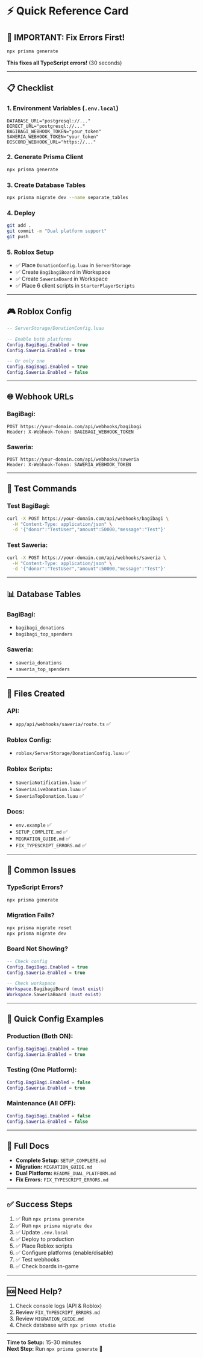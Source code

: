 # ⚡ Quick Reference Card

## 🚨 IMPORTANT: Fix Errors First!

```bash
npx prisma generate
```

**This fixes all TypeScript errors!** (30 seconds)

---

## 📋 Checklist

### 1. Environment Variables (`.env.local`)
```env
DATABASE_URL="postgresql://..."
DIRECT_URL="postgresql://..."
BAGIBAGI_WEBHOOK_TOKEN="your_token"
SAWERIA_WEBHOOK_TOKEN="your_token"
DISCORD_WEBHOOK_URL="https://..."
```

### 2. Generate Prisma Client
```bash
npx prisma generate
```

### 3. Create Database Tables
```bash
npx prisma migrate dev --name separate_tables
```

### 4. Deploy
```bash
git add .
git commit -m "Dual platform support"
git push
```

### 5. Roblox Setup
- ✅ Place `DonationConfig.luau` in `ServerStorage`
- ✅ Create `BagibagiBoard` in Workspace
- ✅ Create `SaweriaBoard` in Workspace
- ✅ Place 6 client scripts in `StarterPlayerScripts`

---

## 🎮 Roblox Config

```lua
-- ServerStorage/DonationConfig.luau

-- Enable both platforms
Config.BagiBagi.Enabled = true
Config.Saweria.Enabled = true

-- Or only one
Config.BagiBagi.Enabled = true
Config.Saweria.Enabled = false
```

---

## 🌐 Webhook URLs

### BagiBagi:
```
POST https://your-domain.com/api/webhooks/bagibagi
Header: X-Webhook-Token: BAGIBAGI_WEBHOOK_TOKEN
```

### Saweria:
```
POST https://your-domain.com/api/webhooks/saweria
Header: X-Webhook-Token: SAWERIA_WEBHOOK_TOKEN
```

---

## 🧪 Test Commands

### Test BagiBagi:
```bash
curl -X POST https://your-domain.com/api/webhooks/bagibagi \
  -H "Content-Type: application/json" \
  -d '{"donor":"TestUser","amount":50000,"message":"Test"}'
```

### Test Saweria:
```bash
curl -X POST https://your-domain.com/api/webhooks/saweria \
  -H "Content-Type: application/json" \
  -d '{"donor":"TestUser","amount":50000,"message":"Test"}'
```

---

## 📊 Database Tables

### BagiBagi:
- `bagibagi_donations`
- `bagibagi_top_spenders`

### Saweria:
- `saweria_donations`
- `saweria_top_spenders`

---

## 📁 Files Created

### API:
- `app/api/webhooks/saweria/route.ts` ✅

### Roblox Config:
- `roblox/ServerStorage/DonationConfig.luau` ✅

### Roblox Scripts:
- `SaweriaNotification.luau` ✅
- `SaweriaLiveDonation.luau` ✅
- `SaweriaTopDonation.luau` ✅

### Docs:
- `env.example` ✅
- `SETUP_COMPLETE.md` ✅
- `MIGRATION_GUIDE.md` ✅
- `FIX_TYPESCRIPT_ERRORS.md` ✅

---

## 🐛 Common Issues

### TypeScript Errors?
```bash
npx prisma generate
```

### Migration Fails?
```bash
npx prisma migrate reset
npx prisma migrate dev
```

### Board Not Showing?
```lua
-- Check config
Config.BagiBagi.Enabled = true
Config.Saweria.Enabled = true

-- Check workspace
Workspace.BagibagiBoard (must exist)
Workspace.SaweriaBoard (must exist)
```

---

## 🎯 Quick Config Examples

### Production (Both ON):
```lua
Config.BagiBagi.Enabled = true
Config.Saweria.Enabled = true
```

### Testing (One Platform):
```lua
Config.BagiBagi.Enabled = false
Config.Saweria.Enabled = true
```

### Maintenance (All OFF):
```lua
Config.BagiBagi.Enabled = false
Config.Saweria.Enabled = false
```

---

## 📖 Full Docs

- **Complete Setup:** `SETUP_COMPLETE.md`
- **Migration:** `MIGRATION_GUIDE.md`
- **Dual Platform:** `README_DUAL_PLATFORM.md`
- **Fix Errors:** `FIX_TYPESCRIPT_ERRORS.md`

---

## ✅ Success Steps

1. ✅ Run `npx prisma generate`
2. ✅ Run `npx prisma migrate dev`
3. ✅ Update `.env.local`
4. ✅ Deploy to production
5. ✅ Place Roblox scripts
6. ✅ Configure platforms (enable/disable)
7. ✅ Test webhooks
8. ✅ Check boards in-game

---

## 🆘 Need Help?

1. Check console logs (API & Roblox)
2. Review `FIX_TYPESCRIPT_ERRORS.md`
3. Review `MIGRATION_GUIDE.md`
4. Check database with `npx prisma studio`

---

**Time to Setup:** 15-30 minutes  
**Next Step:** Run `npx prisma generate` 🚀
